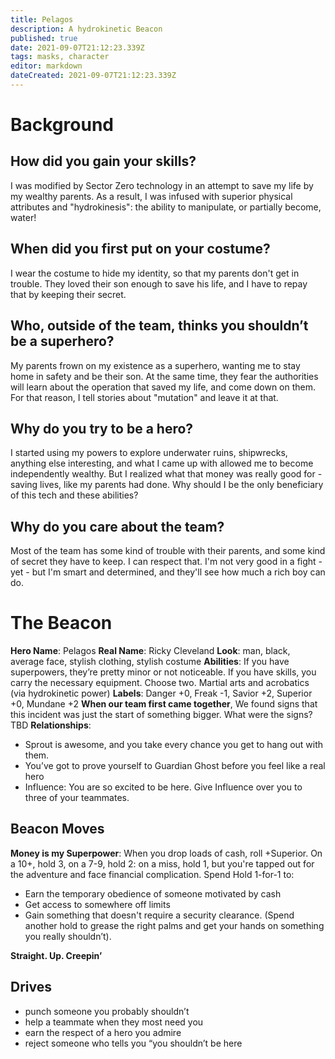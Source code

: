 ```yaml
---
title: Pelagos
description: A hydrokinetic Beacon
published: true
date: 2021-09-07T21:12:23.339Z
tags: masks, character
editor: markdown
dateCreated: 2021-09-07T21:12:23.339Z
---
```


# Background
## How did you gain your skills?
I was modified by Sector Zero technology in an attempt to save my life by my wealthy parents. As a result, I was infused with superior physical attributes and "hydrokinesis": the ability to manipulate, or partially become, water!
## When did you first put on your costume?
I wear the costume to hide my identity, so that my parents don't get in trouble. They loved their son enough to save his life, and I have to repay that by keeping their secret.
## Who, outside of the team, thinks you shouldn’t be a superhero?
My parents frown on my existence as a superhero, wanting me to stay home in safety and be their son. At the same time, they fear the authorities will learn about the operation that saved my life, and come down on them. For that reason, I tell stories about "mutation" and leave it at that.
## Why do you try to be a hero?
I started using my powers to explore underwater ruins, shipwrecks, anything else interesting, and what I came up with allowed me to become independently wealthy. But I realized what that money was really good for - saving lives, like my parents had done. Why should I be the only beneficiary of this tech and these abilities?
## Why do you care about the team?
Most of the team has some kind of trouble with their parents, and some kind of secret they have to keep. I can respect that. I'm not very good in a fight - yet - but I'm smart and determined, and they'll see how much a rich boy can do.
# The Beacon
**Hero Name**: Pelagos
**Real Name**: Ricky Cleveland
**Look**: man, black, average face, stylish clothing, stylish costume
**Abilities**: If you have superpowers, they’re pretty minor or not noticeable. If you have skills, you carry the necessary equipment. Choose two. Martial arts and acrobatics (via hydrokinetic power)
**Labels**: Danger +0, Freak -1, Savior +2, Superior +0, Mundane +2
**When our team first came together**, We found signs that this incident was just the start of something bigger. What were the signs?
TBD
**Relationships**:
- Sprout is awesome, and you take every chance you get to hang out with them.
- You’ve got to prove yourself to Guardian Ghost before you feel like a real hero
- Influence: You are so excited to be here. Give Influence over you to three of your teammates.

## Beacon Moves

**Money is my Superpower**: When you drop loads of cash, roll +Superior. On a 10+, hold 3, on a 7-9, hold 2: on a miss, hold 1, but you're tapped out for the adventure and face financial complication. Spend Hold 1-for-1 to:
- Earn the temporary obedience of someone motivated by cash
- Get access to somewhere off limits
- Gain something that doesn't require a security clearance.  (Spend another hold to grease the right palms and get your hands on something you really shouldn’t).

**Straight. Up. Creepin’**

## Drives
- punch someone you probably shouldn’t
- help a teammate when they most need you
- earn the respect of a hero you admire
- reject someone who tells you “you shouldn’t be here